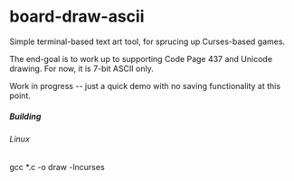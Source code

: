 # board-draw-ascii
Simple terminal-based text art tool, for sprucing up Curses-based games.

The end-goal is to work up to supporting Code Page 437 and Unicode drawing. For now, it is 7-bit ASCII only.

Work in progress -- just a quick demo with no saving functionality at this point.

##### Building

###### Linux

gcc \*.c -o draw -lncurses
